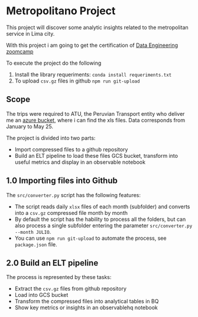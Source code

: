 # Metropolitano Project

This project will discover some analytic insights related to the metropolitan service in Lima city.

With this project i am going to get the certification of [Data Engineering zoomcamp](https://github.com/DataTalksClub/data-engineering-zoomcamp.git)

To execute the project do the following

1. Install the library requeriments: `conda install requeriments.txt`
2. To upload `csv.gz` files in github `npm run git-upload`

## Scope

The trips were required to ATU, the Peruvian Transport entity who deliver me an [azure bucket](https://atugobpe.sharepoint.com/sites/DocumentosExternosSSTR/Documentos%20compartidos/Forms/AllItems.aspx?id=%2Fsites%2FDocumentosExternosSSTR%2FDocumentos%20compartidos%2FSSTR%20%2D%20UFAU%20%2D%20EXTERNO%2F7%29%20JULIO%20%2D%20SAIP%2FExp%2E%20N°4950%2D2025%2D02%2D0006762%20%2D%20CARLOS%20ALBERTO%20LEON%20LIZA&p=true&ga=1), where i can find the xls files. Data corresponds from January to May 25.

The project is divided into two parts:

- Import compressed files to a github repository
- Build an ELT pipeline to load these files GCS bucket, transform into useful metrics and display in an observable notebook

## 1.0 Importing files into Github

The `src/converter.py` script has the following features:

- The script reads daily `xlsx` files of each month (subfolder) and converts into a `csv.gz` compressed file month by month
- By default the script has the hability to process all the folders, but can also process a single subfolder entering the parameter `src/converter.py --month JULIO`.
- You can use `npm run git-upload` to automate the process, see `package.json` file.

## 2.0 Build an ELT pipeline

The process is represented by these tasks:

- Extract the `csv.gz` files from github repository
- Load into GCS bucket
- Transform the compressed files into analytical tables in BQ
- Show key metrics or insights in an observablehq notebook
